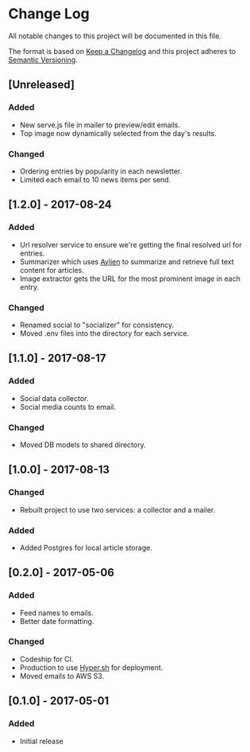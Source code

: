 # Change Log
All notable changes to this project will be documented in this file.

The format is based on [Keep a Changelog](http://keepachangelog.com/)
and this project adheres to [Semantic Versioning](http://semver.org/).

## [Unreleased]

### Added
- New serve.js file in mailer to preview/edit emails.
- Top image now dynamically selected from the day's results.

### Changed
- Ordering entries by popularity in each newsletter.
- Limited each email to 10 news items per send.

## [1.2.0] - 2017-08-24

### Added
- Url resolver service to ensure we're getting the final resolved url for entries.
- Summarizer which uses [Aylien](https://developer.aylien.com/) to summarize and retrieve full text content for articles.
- Image extractor gets the URL for the most prominent image in each entry.

### Changed
- Renamed social to "socializer" for consistency.
- Moved .env files into the directory for each service. 

## [1.1.0] - 2017-08-17

### Added
- Social data collector.
- Social media counts to email.

### Changed
- Moved DB models to shared directory.

## [1.0.0] - 2017-08-13

### Changed
- Rebuilt project to use two services: a collector and a mailer.

### Added
- Added Postgres for local article storage.

## [0.2.0] - 2017-05-06

### Added
- Feed names to emails.
- Better date formatting.

### Changed
- Codeship for CI.
- Production to use [Hyper.sh](https://hyper.sh/) for deployment.
- Moved emails to AWS S3.

## [0.1.0] - 2017-05-01

### Added
- Initial release